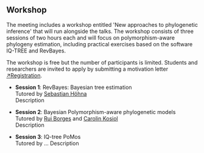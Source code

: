 ## Workshop

The meeting includes a workshop entitled 'New approaches to phylogenetic inference' that will run alongside the talks. The workshop consists of three sessions of two hours each and will focus on polymorphism-aware phylogeny estimation, including practical exercises based on the software IQ-TREE and RevBayes.

The workshop is free but the number of participants is limited. Students and researchers are invited to apply by submitting a motivation letter [&#8599;Registration](registration.md).

* **Session 1**: RevBayes: Bayesian tree estimation<br/>
Tutored by [Sebastian Höhna](https://hoehnalab.github.io//)<br/>
Description

* **Session 2**: Bayesian Polymorphism-aware phylogenetic models<br/>
Tutored by [Rui Borges](https://www.researchgate.net/profile/Rui_Borges4) and [Carolin Kosiol](https://risweb.st-andrews.ac.uk/portal/en/persons/carolin-kosiol(c9f40ab1-9f6d-4739-b827-f572db24bbd5).html) <br/>
Description

* **Session 3**: IQ-tree PoMos<br/>
Tutored by ...
Description